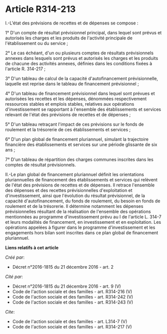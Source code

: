 # Article R314-213

I.-L'état des prévisions de recettes et de dépenses se compose : 

1° D'un compte de résultat prévisionnel principal, dans lequel sont prévus et autorisés les charges et les produits de
l'activité principale de l'établissement ou du service ; 

2° Le cas échéant, d'un ou plusieurs comptes de résultats prévisionnels annexes dans lesquels sont prévus et autorisés les
charges et les produits de chacune des activités annexes, définies dans les conditions fixées à l'article R. 314-217 ; 

3° D'un tableau de calcul de la capacité d'autofinancement prévisionnelle, laquelle est reprise dans le tableau de
financement prévisionnel ; 

4° D'un tableau de financement prévisionnel dans lequel sont prévues et autorisées les recettes et les dépenses, dénommées
respectivement ressources stables et emplois stables, relatives aux opérations d'investissement se rapportant à l'ensemble
des établissements et services relevant de l'état des prévisions de recettes et de dépenses ; 

5° D'un tableau retraçant l'impact de ces prévisions sur le fonds de roulement et la trésorerie de ces établissements et
services ; 

6° D'un plan global de financement pluriannuel, simulant la trajectoire financière des établissements et services sur une
période glissante de six ans ; 

7° D'un tableau de répartition des charges communes inscrites dans les comptes de résultat prévisionnels. 

II.-Le plan global de financement pluriannuel définit les orientations pluriannuelles de financement des établissements et
services qui relèvent de l'état des prévisions de recettes et de dépenses. Il retrace l'ensemble des dépenses et des recettes
prévisionnelles d'exploitation et d'investissement, ainsi que l'évolution du résultat prévisionnel, de la capacité
d'autofinancement, du fonds de roulement, du besoin en fonds de roulement et de la trésorerie. Il détermine notamment les
dépenses prévisionnelles résultant de la réalisation de l'ensemble des opérations mentionnées au programme d'investissement
prévu au I de l'article L. 314-7 et leurs modalités de financement, en investissement et en exploitation. Les opérations
appelées à figurer dans le programme d'investissement et les engagements hors bilan sont inscrites dans ce plan global de
financement pluriannuel.

**Liens relatifs à cet article**

_Créé par_:

  - Décret n°2016-1815 du 21 décembre 2016 - art. 2

_Cité par_:

  - Décret n°2016-1815 du 21 décembre 2016 - art. 9 (V)
  - Code de l'action sociale et des familles - art. R314-216 (V)
  - Code de l'action sociale et des familles - art. R314-242 (V)
  - Code de l'action sociale et des familles - art. R314-243 (V)

_Cite_:

  - Code de l'action sociale et des familles - art. L314-7 (V)
  - Code de l'action sociale et des familles - art. R314-217 (V)
